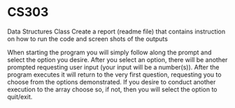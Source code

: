 # CS303
Data Structures Class 
Create a report (readme file) that contains instruction on how to run the code and screen shots
of the outputs

When starting the program you will simply follow along the prompt and select the option you desire. After you select an option, there will be another prompted requesting user input (your input will be a number(s)). After the program executes it will return to the very first question, requesting you to choose from the options demonstrated. If you desire to conduct another execution to the array choose so, if not, then you will select the option to quit/exit.
